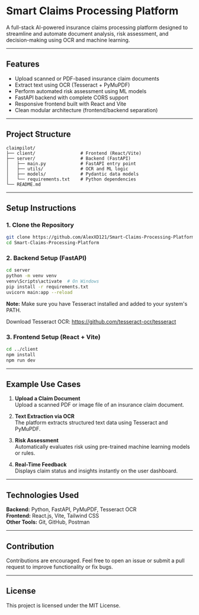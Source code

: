 
# Smart Claims Processing Platform

A full-stack AI-powered insurance claims processing platform designed to streamline and automate document analysis, risk assessment, and decision-making using OCR and machine learning.

---

## Features

- Upload scanned or PDF-based insurance claim documents
- Extract text using OCR (Tesseract + PyMuPDF)
- Perform automated risk assessment using ML models
- FastAPI backend with complete CORS support
- Responsive frontend built with React and Vite
- Clean modular architecture (frontend/backend separation)

---

## Project Structure

```
claimpilot/
├── client/                 # Frontend (React/Vite)
├── server/                 # Backend (FastAPI)
│   ├── main.py             # FastAPI entry point
│   ├── utils/              # OCR and ML logic
│   ├── models/             # Pydantic data models
│   └── requirements.txt    # Python dependencies
└── README.md
```

---

## Setup Instructions

### 1. Clone the Repository

```bash
git clone https://github.com/AlexXD121/Smart-Claims-Processing-Platform.git
cd Smart-Claims-Processing-Platform
```

### 2. Backend Setup (FastAPI)

```bash
cd server
python -m venv venv
venv\Scripts\activate  # On Windows
pip install -r requirements.txt
uvicorn main:app --reload
```

**Note:** Make sure you have Tesseract installed and added to your system's PATH.

Download Tesseract OCR: https://github.com/tesseract-ocr/tesseract

### 3. Frontend Setup (React + Vite)

```bash
cd ../client
npm install
npm run dev
```

---

## Example Use Cases

1. **Upload a Claim Document**  
   Upload a scanned PDF or image file of an insurance claim document.

2. **Text Extraction via OCR**  
   The platform extracts structured text data using Tesseract and PyMuPDF.

3. **Risk Assessment**  
   Automatically evaluates risk using pre-trained machine learning models or rules.

4. **Real-Time Feedback**  
   Displays claim status and insights instantly on the user dashboard.

---

## Technologies Used

**Backend:** Python, FastAPI, PyMuPDF, Tesseract OCR  
**Frontend:** React.js, Vite, Tailwind CSS  
**Other Tools:** Git, GitHub, Postman

---

## Contribution

Contributions are encouraged. Feel free to open an issue or submit a pull request to improve functionality or fix bugs.

---

## License

This project is licensed under the MIT License.
